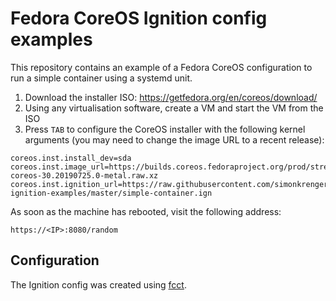 # Fedora CoreOS Ignition config examples

This repository contains an example of a Fedora CoreOS configuration to run a simple container using a systemd unit.

1. Download the installer ISO: https://getfedora.org/en/coreos/download/
1. Using any virtualisation software, create a VM and start the VM from the ISO
1. Press `TAB` to configure the CoreOS installer with the following kernel arguments (you may need to change the image URL to a recent release):

```
coreos.inst.install_dev=sda
coreos.inst.image_url=https://builds.coreos.fedoraproject.org/prod/streams/testing/builds/30.20190725.0/x86_64/fedora-coreos-30.20190725.0-metal.raw.xz
coreos.inst.ignition_url=https://raw.githubusercontent.com/simonkrenger/fcos-ignition-examples/master/simple-container.ign
```

As soon as the machine has rebooted, visit the following address:

```
https://<IP>:8080/random
```

## Configuration

The Ignition config was created using [fcct](https://github.com/coreos/fcct).